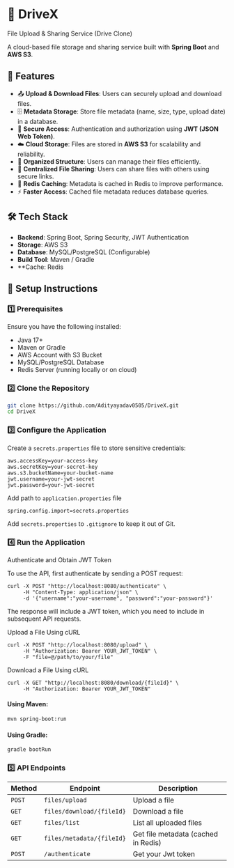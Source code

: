 # 📁 DriveX 
File Upload & Sharing Service (Drive Clone)

A cloud-based file storage and sharing service built with **Spring Boot** and **AWS S3**.

## 🚀 Features

- 📤 **Upload & Download Files**: Users can securely upload and download files.
- 🗄️ **Metadata Storage**: Store file metadata (name, size, type, upload date) in a database.
- 🔐 **Secure Access**: Authentication and authorization using **JWT (JSON Web Token)**.
- ☁️ **Cloud Storage**: Files are stored in **AWS S3** for scalability and reliability.
- 📂 **Organized Structure**: Users can manage their files efficiently.
- 🔗 **Centralized File Sharing**: Users can share files with others using secure links.
- 🚀 **Redis Caching**: Metadata is cached in Redis to improve performance.
- ⚡ **Faster Access**: Cached file metadata reduces database queries.

## 🛠️ Tech Stack

- **Backend**: Spring Boot, Spring Security, JWT Authentication
- **Storage**: AWS S3
- **Database**: MySQL/PostgreSQL (Configurable)
- **Build Tool**: Maven / Gradle
- **Cache: Redis

## 📌 Setup Instructions

### 1️⃣ Prerequisites
Ensure you have the following installed:
- Java 17+
- Maven or Gradle
- AWS Account with S3 Bucket
- MySQL/PostgreSQL Database
- Redis Server (running locally or on cloud)

### 2️⃣ Clone the Repository
```sh
git clone https://github.com/Adityayadav0505/DriveX.git
cd DriveX
```

### 3️⃣ Configure the Application
Create a `secrets.properties` file to store sensitive credentials:

```properties
aws.accessKey=your-access-key
aws.secretKey=your-secret-key
aws.s3.bucketName=your-bucket-name
jwt.username=your-jwt-secret
jwt.password=your-jwt-secret
```

Add path to `application.properties` file

```path
spring.config.import=secrets.properties
```

Add `secrets.properties` to `.gitignore` to keep it out of Git.

### 4️⃣ Run the Application

Authenticate and Obtain JWT Token

To use the API, first authenticate by sending a POST request:

```
curl -X POST "http://localhost:8080/authenticate" \
     -H "Content-Type: application/json" \
     -d '{"username":"your-username", "password":"your-password"}'
```

The response will include a JWT token, which you need to include in subsequent API requests.

Upload a File Using cURL
```
curl -X POST "http://localhost:8080/upload" \
     -H "Authorization: Bearer YOUR_JWT_TOKEN" \
     -F "file=@/path/to/your/file"
```

Download a File Using cURL
```
curl -X GET "http://localhost:8080/download/{fileId}" \
     -H "Authorization: Bearer YOUR_JWT_TOKEN"
```

#### Using Maven:
```sh
mvn spring-boot:run
```
#### Using Gradle:
```sh
gradle bootRun
```

### 5️⃣ API Endpoints
| Method | Endpoint | Description |
|--------|---------|-------------|
| `POST` | `files/upload` | Upload a file |
| `GET` | `files/download/{fileId}` | Download a file |
| `GET` | `files/list` | List all uploaded files |
| `GET` | `files/metadata/{fileId}` | Get file metadata (cached in Redis) |
| `POST` | `/authenticate` | Get your Jwt token |

